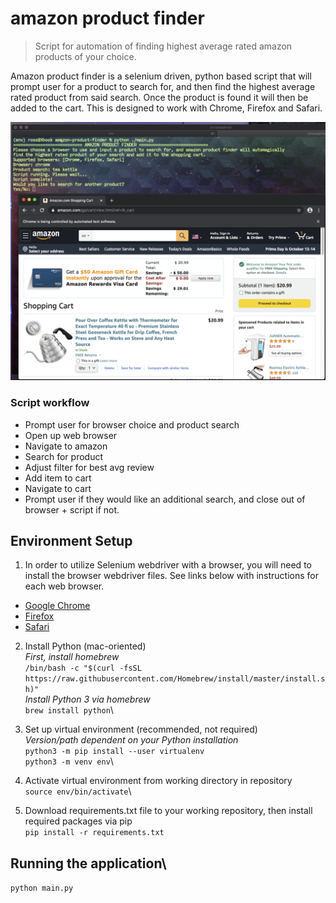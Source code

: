 # amazon product finder
> Script for automation of finding highest average rated amazon products of your choice.

Amazon product finder is a selenium driven, python based script that will prompt user for a product to search for, and then find the highest average rated product from said search. Once the product is found it will then be added to the cart. This is designed to work with Chrome, Firefox and Safari. 

![](screenshot.png)

### Script workflow
- Prompt user for browser choice and product search
- Open up web browser
- Navigate to amazon
- Search for product
- Adjust filter for best avg review
- Add item to cart
- Navigate to cart
- Prompt user if they would like an additional search, and close out of browser + script if not.

## Environment Setup

1. In order to utilize Selenium webdriver with a browser, you will need to install the browser webdriver files. See links below with instructions for each web browser.
- [Google Chrome][chrome]
- [Firefox][firefox]
- [Safari][safari]

2. Install Python (mac-oriented)\
*First, install homebrew*\
```/bin/bash -c "$(curl -fsSL https://raw.githubusercontent.com/Homebrew/install/master/install.sh)"```\
*Install Python 3 via homebrew*\
```brew install python```\

3. Set up virtual environment (recommended, not required)\
*Version/path dependent on your Python installation*\
```python3 -m pip install --user virtualenv```\
```python3 -m venv env```\

4. Activate virtual environment from working directory in repository\
```source env/bin/activate```\

5. Download requirements.txt file to your working repository, then install required packages via pip\
```pip install -r requirements.txt```

## Running the application\
```python main.py```

<!-- Markdown link & img dfn's -->
[chrome]: https://chromedriver.chromium.org/getting-started
[firefox]: https://www.guru99.com/install-selenuim-ide.html
[safari]: https://developer.apple.com/documentation/webkit/testing_with_webdriver_in_safari
